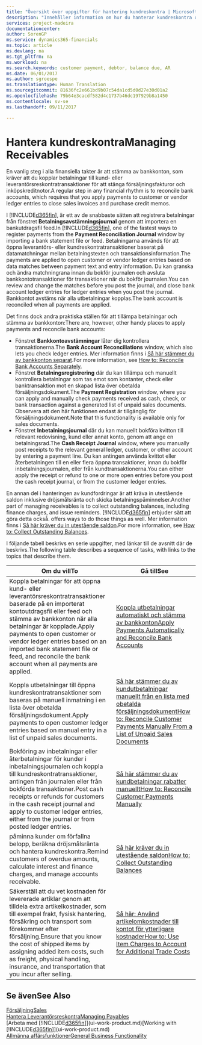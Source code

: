 ```yaml
---
title: "Översikt över uppgifter för hantering kundreskontra | Microsoft Docs"
description: "Innehåller information om hur du hanterar kundreskontra och kopplar betalningar till kund- eller leverantörstransaktioner."
services: project-madeira
documentationcenter: 
author: SorenGP
ms.service: dynamics365-financials
ms.topic: article
ms.devlang: na
ms.tgt_pltfrm: na
ms.workload: na
ms.search.keywords: customer payment, debtor, balance due, AR
ms.date: 06/01/2017
ms.author: sgroespe
ms.translationtype: Human Translation
ms.sourcegitcommit: 81636fc2e661bd9b07c54da1cd5d0d27e30d01a2
ms.openlocfilehash: 79b64e3cacdf582d4c1737b46dc197929b8a1450
ms.contentlocale: sv-se
ms.lasthandoff: 09/11/2017

---
```

# <a name="managing-receivables"></a><span data-ttu-id="46400-103">Hantera kundreskontra</span><span class="sxs-lookup"><span data-stu-id="46400-103">Managing Receivables</span></span>
<span data-ttu-id="46400-104">En vanlig steg i alla finansiella takter är att stämma av bankkonton, som kräver att du kopplar betalningar till kund- eller leverantörsreskontratransaktioner för att stänga försäljningsfakturor och inköpskreditnotor.</span><span class="sxs-lookup"><span data-stu-id="46400-104">A regular step in any financial rhythm is to reconcile bank accounts, which requires that you apply payments to customer or vendor ledger entries to close sales invoices and purchase credit memos.</span></span>  

<span data-ttu-id="46400-105">I [!INCLUDE[d365fin](includes/d365fin_md.md)], är ett av de snabbaste sätten att registrera betalningar från fönstret **Betalningsavstämningsjournal** genom att importera en bankutdragsfil feed.</span><span class="sxs-lookup"><span data-stu-id="46400-105">In [!INCLUDE[d365fin](includes/d365fin_md.md)], one of the fastest ways to register payments from the **Payment Reconciliation Journal** window by importing a bank statement file or feed.</span></span> <span data-ttu-id="46400-106">Betalningarna används för att öppna leverantörs- eller kundreskontratransaktioner baserat på datamatchningar mellan betalningstexten och transaktionsinformation.</span><span class="sxs-lookup"><span data-stu-id="46400-106">The payments are applied to open customer or vendor ledger entries based on data matches between payment text and entry information.</span></span> <span data-ttu-id="46400-107">Du kan granska och ändra matchningrana innan du bokför journalen och avsluta bankkontotransaktioner för transaktioner när du bokför journalen.</span><span class="sxs-lookup"><span data-stu-id="46400-107">You can review and change the matches before you post the journal, and close bank account ledger entries for ledger entries when you post the journal.</span></span> <span data-ttu-id="46400-108">Bankkontot avstäms när alla utbetalningar kopplas.</span><span class="sxs-lookup"><span data-stu-id="46400-108">The bank account is reconciled when all payments are applied.</span></span>

<span data-ttu-id="46400-109">Det finns dock andra praktiska ställen för att tillämpa betalningar och stämma av bankkonton:</span><span class="sxs-lookup"><span data-stu-id="46400-109">There are, however, other handy places to apply payments and reconcile bank accounts:</span></span>  

* <span data-ttu-id="46400-110">Fönstret **Bankkontoavstämningar** låter dig kontrollera transaktionerna.</span><span class="sxs-lookup"><span data-stu-id="46400-110">The **Bank Account Reconciliations** window, which also lets you check ledger entries.</span></span> <span data-ttu-id="46400-111">Mer information finns i [Så här stämmer du av bankkonton separat](bank-how-reconcile-bank-accounts-separately.md).</span><span class="sxs-lookup"><span data-stu-id="46400-111">For more information, see [How to: Reconcile Bank Accounts Separately](bank-how-reconcile-bank-accounts-separately.md).</span></span>  
* <span data-ttu-id="46400-112">Fönstret **Betalningsregistrering** där du kan tillämpa och manuellt kontrollera betalningar som tas emot som kontanter, check eller banktransaktion mot en skapad lista över obetalda försäljningsdokument.</span><span class="sxs-lookup"><span data-stu-id="46400-112">The **Payment Registration** window, where you can apply and manually check payments received as cash, check, or bank transaction against a generated list of unpaid sales documents.</span></span> <span data-ttu-id="46400-113">Observera att den här funktionen endast är tillgänglig för försäljningsdokument.</span><span class="sxs-lookup"><span data-stu-id="46400-113">Note that this functionality is available only for sales documents.</span></span>  
* <span data-ttu-id="46400-114">Fönstret **Inbetalningsjournal** där du kan manuellt bokföra kvitton till relevant redovisning, kund eller annat konto, genom att ange en betalningsrad.</span><span class="sxs-lookup"><span data-stu-id="46400-114">The **Cash Receipt Journal** window, where you manually post receipts to the relevant general ledger, customer, or other account by entering a payment line.</span></span> <span data-ttu-id="46400-115">Du kan antingen använda kvittot eller återbetalningen till en eller flera öppna transaktioner, innan du bokför inbetalningsjournalen, eller från kundtransaktionerna.</span><span class="sxs-lookup"><span data-stu-id="46400-115">You can either apply the receipt or refund to one or more open entries before you post the cash receipt journal, or from the customer ledger entries.</span></span>  

<span data-ttu-id="46400-116">En annan del i hanteringen av kundfordringar är att kräva in utestående saldon inklusive dröjsmålsränta och skicka betalningspåminnelser.</span><span class="sxs-lookup"><span data-stu-id="46400-116">Another part of managing receivables is to collect outstanding balances, including finance charges, and issue reminders.</span></span> [!INCLUDE[d365fin](includes/d365fin_md.md)]<span data-ttu-id="46400-117"> erbjuder sätt att göra detta också.</span><span class="sxs-lookup"><span data-stu-id="46400-117"> offers ways to do those things as well.</span></span> <span data-ttu-id="46400-118">Mer information finns i [Så här kräver du in utestående saldon](receivables-collect-outstanding-balances.md).</span><span class="sxs-lookup"><span data-stu-id="46400-118">For more information, see [How to: Collect Outstanding Balances](receivables-collect-outstanding-balances.md).</span></span>  

<span data-ttu-id="46400-119">I följande tabell beskrivs en serie uppgifter, med länkar till de avsnitt där de beskrivs.</span><span class="sxs-lookup"><span data-stu-id="46400-119">The following table describes a sequence of tasks, with links to the topics that describe them.</span></span>  

| <span data-ttu-id="46400-120">Om du vill</span><span class="sxs-lookup"><span data-stu-id="46400-120">To</span></span> | <span data-ttu-id="46400-121">Gå till</span><span class="sxs-lookup"><span data-stu-id="46400-121">See</span></span> |
| --- | --- |
| <span data-ttu-id="46400-122">Koppla betalningar för att öppna kund- eller leverantörsreskontratransaktioner baserade på en importerat kontoutdragsfil eller feed och stämma av bankkonton när alla betalningar är kopplade.</span><span class="sxs-lookup"><span data-stu-id="46400-122">Apply payments to open customer or vendor ledger entries based on an imported bank statement file or feed, and reconcile the bank account when all payments are applied.</span></span> |[<span data-ttu-id="46400-123">Koppla utbetalningar automatiskt och stämma av bankkonton</span><span class="sxs-lookup"><span data-stu-id="46400-123">Apply Payments Automatically and Reconcile Bank Accounts</span></span>](receivables-apply-payments-auto-reconcile-bank-accounts.md) |
| <span data-ttu-id="46400-124">Koppla utbetalningar till öppna kundreskontratransaktioner som baseras på manuell inmatning i en lista över obetalda försäljningsdokument.</span><span class="sxs-lookup"><span data-stu-id="46400-124">Apply payments to open customer ledger entries based on manual entry in a list of unpaid sales documents.</span></span> |[<span data-ttu-id="46400-125">Så här stämmer du av kundutbetalningar manuellt från en lista med obetalda försäljningsdokument</span><span class="sxs-lookup"><span data-stu-id="46400-125">How to: Reconcile Customer Payments Manually From a List of Unpaid Sales Documents</span></span>](receivables-how-reconcile-customer-payments-list-unpaid-sales-documents.md) |
| <span data-ttu-id="46400-126">Bokföring av inbetalningar eller återbetalningar för kunder i inbetalningsjournalen och koppla till kundreskontratransaktioner, antingen från journalen eller från bokförda transaktioner.</span><span class="sxs-lookup"><span data-stu-id="46400-126">Post cash receipts or refunds for customers in the cash receipt journal and apply to customer ledger entries, either from the journal or from posted ledger entries.</span></span> |[<span data-ttu-id="46400-127">Så här stämmer du av kundbetalningar rabatter manuellt</span><span class="sxs-lookup"><span data-stu-id="46400-127">How to: Reconcile Customer Payments Manually</span></span>](receivables-how-apply-sales-transactions-manually.md) |
| <span data-ttu-id="46400-128">påminna kunder om förfallna belopp, beräkna dröjsmålsränta och hantera kundreskontra.</span><span class="sxs-lookup"><span data-stu-id="46400-128">Remind customers of overdue amounts, calculate interest and finance charges, and manage accounts receivable.</span></span> |[<span data-ttu-id="46400-129">Så här kräver du in utestående saldon</span><span class="sxs-lookup"><span data-stu-id="46400-129">How to: Collect Outstanding Balances</span></span>](receivables-collect-outstanding-balances.md) |
|<span data-ttu-id="46400-130">Säkerställ att du vet kostnaden för levererade artiklar genom att tilldela extra artikelkostnader, som till exempel frakt, fysisk hantering, försäkring och transport som förekommer efter försäljning.</span><span class="sxs-lookup"><span data-stu-id="46400-130">Ensure that you know the cost of shipped items by assigning added item costs, such as freight, physical handling, insurance, and transportation that you incur after selling.</span></span>|[<span data-ttu-id="46400-131">Så här: Använd artikelomkostnader till kontot för ytterligare kostnader</span><span class="sxs-lookup"><span data-stu-id="46400-131">How to: Use Item Charges to Account for Additional Trade Costs</span></span>](payables-how-assign-item-charges.md)|
## <a name="see-also"></a><span data-ttu-id="46400-132">Se även</span><span class="sxs-lookup"><span data-stu-id="46400-132">See Also</span></span>
[<span data-ttu-id="46400-133">Försäljning</span><span class="sxs-lookup"><span data-stu-id="46400-133">Sales</span></span>](sales-manage-sales.md)  
[<span data-ttu-id="46400-134">Hantera Leverantörsreskontra</span><span class="sxs-lookup"><span data-stu-id="46400-134">Managing Payables</span></span>](payables-manage-payables.md)  
<span data-ttu-id="46400-135">[Arbeta med [!INCLUDE[d365fin](includes/d365fin_md.md)]](ui-work-product.md)</span><span class="sxs-lookup"><span data-stu-id="46400-135">[Working with [!INCLUDE[d365fin](includes/d365fin_md.md)]](ui-work-product.md)</span></span>  
[<span data-ttu-id="46400-136">Allmänna affärsfunktioner</span><span class="sxs-lookup"><span data-stu-id="46400-136">General Business Functionality</span></span>](ui-across-business-areas.md)

